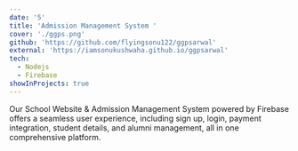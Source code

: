```yaml
---
date: '5'
title: 'Admission Management System '
cover: './ggps.png'
github: 'https://github.com/flyingsonu122/ggpsarwal'
external: 'https://iamsonukushwaha.github.io/ggpsarwal'
tech:
  - Nodejs
  - Firebase
showInProjects: true
---
```


Our School Website & Admission Management System powered by Firebase offers a seamless user experience, including sign up, login, payment integration, student details, and alumni management, all in one comprehensive platform.
